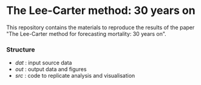# The Lee-Carter method: 30 years on

This repository contains the materials to reproduce the results of the paper "The Lee-Carter method for forecasting mortality: 30 years on".


### Structure

- _dat_ : input source data
- _out_ : output data and figures
- _src_ : code to replicate analysis and visualisation
